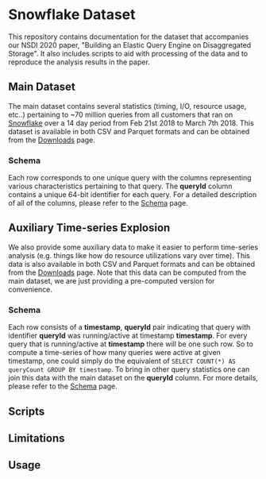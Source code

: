 # Snowflake Dataset

This repository contains documentation for the dataset that accompanies our NSDI 2020 paper, "Building an Elastic Query Engine on Disaggregated Storage". It also includes scripts to aid with processing of the data and to reproduce the analysis results in the paper.

## Main Dataset

The main dataset contains several statistics (timing, I/O, resource usage, etc..) pertaining to ~70 million queries from all customers that ran on [Snowflake](https://www.snowflake.com/) over a 14 day period from Feb 21st 2018 to March 7th 2018. This dataset is available in both CSV and Parquet formats and can be obtained from the [Downloads](download.md) page.

### Schema

Each row corresponds to one unique query with the columns representing various characteristics pertaining to that query. The **queryId** column contains a unique 64-bit identifier for each query. For a detailed description of all of the columns, please refer to the [Schema](schema.md) page. 

## Auxiliary Time-series Explosion

We also provide some auxiliary data to make it easier to perform time-series analysis (e.g. things like how do resource utilizations vary over time). This data is also available in both CSV and Parquet formats and can be obtained from the [Downloads](download.md) page. Note that this data can be computed from the main dataset, we are just providing a pre-computed version for convenience. 

### Schema

Each row consists of a **timestamp**, **queryId** pair indicating that query with identifier **queryId** was running/active at timestamp **timestamp**. For every query that is running/active at **timestamp** there will be one such row. So to compute a time-series of how many queries were active at given timestamp, one could simply do the equivalent of `SELECT COUNT(*) AS queryCount GROUP BY timestamp`. To bring in other query statistics one can join this data with the main dataset on the **queryId** column.  For more details, please refer to the [Schema](schema.md) page. 

## Scripts

## Limitations

## Usage
